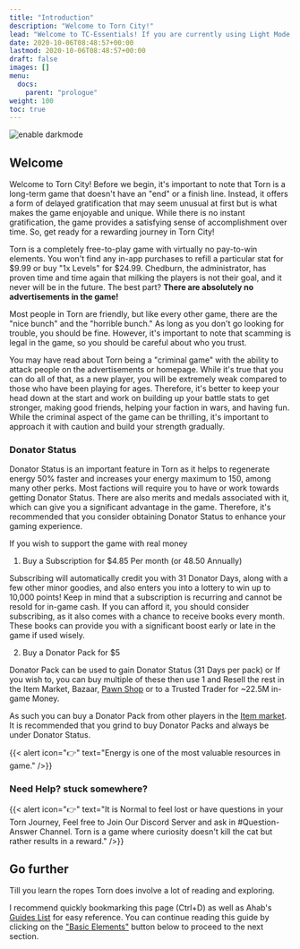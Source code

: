 ```yaml
---
title: "Introduction"
description: "Welcome to Torn City!"
lead: "Welcome to TC-Essentials! If you are currently using Light Mode, I suggest switching to Dark Mode by clicking the button on the menu for a more comfortable viewing experience. This guide aims to strike the perfect balance between simplicity and intricate details in Torn City's Walkthrough, providing you with the most impactful information. By reading this guide and the linked content from start to finish, you should be well-equipped for a successful start to your journey in Torn City. Best of luck!"
date: 2020-10-06T08:48:57+00:00
lastmod: 2020-10-06T08:48:57+00:00
draft: false
images: []
menu:
  docs:
    parent: "prologue"
weight: 100
toc: true
---
```

![enable darkmode](https://i.imgur.com/mlBwUp6.png)
## Welcome

Welcome to Torn City! Before we begin, it's important to note that Torn is a long-term game that doesn't have an "end" or a finish line. Instead, it offers a form of delayed gratification that may seem unusual at first but is what makes the game enjoyable and unique. While there is no instant gratification, the game provides a satisfying sense of accomplishment over time. So, get ready for a rewarding journey in Torn City!

Torn is a completely free-to-play game with virtually no pay-to-win elements. You won't find any in-app purchases to refill a particular stat for $9.99 or buy "1x Levels" for $24.99. Chedburn, the administrator, has proven time and time again that milking the players is not their goal, and it never will be in the future. The best part? **There are absolutely no advertisements in the game!**

Most people in Torn are friendly, but like every other game, there are the "nice bunch" and the "horrible bunch." As long as you don't go looking for trouble, you should be fine. However, it's important to note that scamming is legal in the game, so you should be careful about who you trust.

You may have read about Torn being a "criminal game" with the ability to attack people on the advertisements or homepage. While it's true that you can do all of that, as a new player, you will be extremely weak compared to those who have been playing for ages. Therefore, it's better to keep your head down at the start and work on building up your battle stats to get stronger, making good friends, helping your faction in wars, and having fun. While the criminal aspect of the game can be thrilling, it's important to approach it with caution and build your strength gradually.

### Donator Status

Donator Status is an important feature in Torn as it helps to regenerate energy 50% faster and increases your energy maximum to 150, among many other perks. Most factions will require you to have or work towards getting Donator Status. There are also merits and medals associated with it, which can give you a significant advantage in the game. Therefore, it's recommended that you consider obtaining Donator Status to enhance your gaming experience.

If you wish to support the game with real money 

1. Buy a Subscription for $4.85 Per month (or 48.50 Annually)

Subscribing will automatically credit you with 31 Donator Days, along with a few other minor goodies, and also enters you into a lottery to win up to 10,000 points! Keep in mind that a subscription is recurring and cannot be resold for in-game cash. If you can afford it, you should consider subscribing, as it also comes with a chance to receive books every month. These books can provide you with a significant boost early or late in the game if used wisely.

2. Buy a Donator Pack for $5 

Donator Pack can be used to gain Donator Status (31 Days per pack) or If you wish to, you can buy multiple of these then use 1 and Resell the rest in the Item Market, Bazaar, [Pawn Shop](https://www.torn.com/shops.php?step=pawnshop) or to a Trusted Trader for ~22.5M in-game Money. 

As such you can buy a Donator Pack from other players in the [Item market](https://www.torn.com/imarket.php#/p=market&cat=supply-packs). It is recommended that you grind to buy Donator Packs and always be under Donator Status. 

{{< alert icon="👉" text="Energy is one of the most valuable resources in game." />}}


### Need Help? stuck somewhere?

{{< alert icon="👉" text="It is Normal to feel lost or have questions in your Torn Journey, Feel free to Join Our Discord Server and ask in #Question-Answer Channel. Torn is a game where curiosity doesn't kill the cat but rather results in a reward." />}}

## Go further

Till you learn the ropes Torn does involve a lot of reading and exploring.

I recommend quickly bookmarking this page (Ctrl+D) as well as Ahab's [Guides List](https://www.torn.com/forums.php?p=threads&f=61&t=15999874&b=0&a=0) for easy reference. You can continue reading this guide by clicking on the ["Basic Elements"](../basic-elements) button below to proceed to the next section.